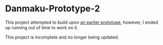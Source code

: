 # Danmaku-Prototype-2

This project attempted to build upon [an earlier prototype](https://github.com/morgannewellsun/Danmaku-Prototype), however, I ended up running out of time to work on it.

This project is incomplete and no longer being updated.
